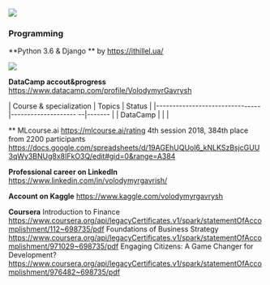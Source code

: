 ![](https://raw.githubusercontent.com/VolodymyrGavrysh/My_RoadMap_Data_Science/master/books_to_read/ai.jpg)
===============================================================================================================================
### Programming 
  **Python 3.6 & Django ** by https://ithillel.ua/

![](https://raw.githubusercontent.com/VolodymyrGavrysh/My_RoadMap_Data_Science/master/pictures/ext/.jpeg)


**DataCamp accout&progress**
https://www.datacamp.com/profile/VolodymyrGavrysh 

| Course & specialization        | Topics                | Status |
|--------------------------------|-------------------- --|------- |
| DataCamp                       |                       |        |


** MLcourse.ai https://mlcourse.ai/rating
4th session 2018, 384th place from 2200 participants
https://docs.google.com/spreadsheets/d/19AGEhUQUol6_kNLKSzBsjcGUU3qWy3BNUg8x8IFkO3Q/edit#gid=0&range=A384


**Professional career on LinkedIn**
https://www.linkedin.com/in/volodymyrgavrish/

**Account on Kaggle**
https://www.kaggle.com/volodymyrgavrysh

**Coursera**
Introduction to Finance
https://www.coursera.org/api/legacyCertificates.v1/spark/statementOfAccomplishment/112~698735/pdf
Foundations of Business Strategy
https://www.coursera.org/api/legacyCertificates.v1/spark/statementOfAccomplishment/971029~698735/pdf
Engaging Citizens: A Game Changer for Development?
https://www.coursera.org/api/legacyCertificates.v1/spark/statementOfAccomplishment/976482~698735/pdf
